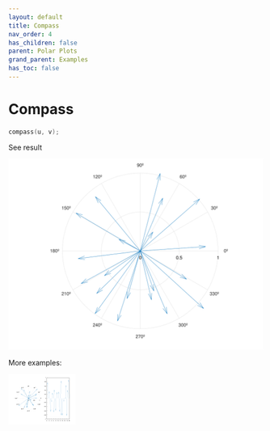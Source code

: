 ```yaml
---
layout: default
title: Compass
nav_order: 4
has_children: false
parent: Polar Plots
grand_parent: Examples
has_toc: false
---
```

# Compass

```cpp
compass(u, v);
```


See result

[![example_compass_1](../polar_plots/compass/compass_1.svg)](../../../examples/polar_plots/compass/compass_1.cpp)

More examples:
    
[![example_compass_2](../polar_plots/compass/compass_2_thumb.png)](../../../examples/polar_plots/compass/compass_2.cpp)

  


